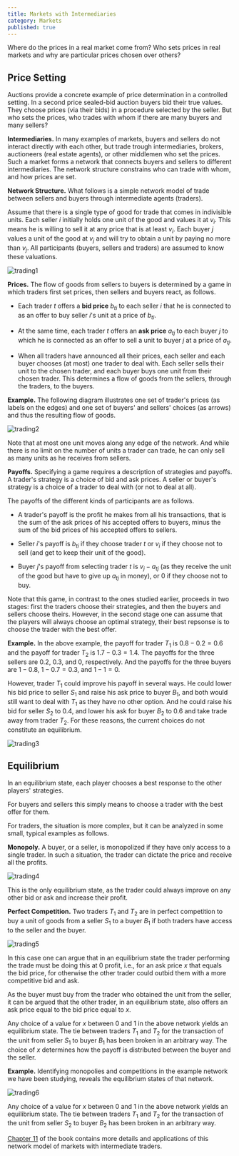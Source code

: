 ```yaml
---
title: Markets with Intermediaries
category: Markets
published: true
---
```


Where do the prices in a real market come from?
Who sets prices in real markets and why are
particular prices chosen over others?

## Price Setting

Auctions provide a concrete example of price determination in a
controlled setting.  In a second price sealed-bid auction buyers bid
their true values.  They choose prices (via their bids) in a procedure
selected by the seller.  But who sets the prices, who trades with whom
if there are many buyers and many sellers?

**Intermediaries.** In many examples of markets, buyers and sellers do
not interact directly with each other, but trade trough
intermediaries, brokers, auctioneers (real estate agents), or other
middlemen who set the prices.  Such a market forms a network that
connects buyers and sellers to different intermediaries.  The network
structure constrains who can trade with whom, and how prices are set.

**Network Structure.** What follows is a simple network model of trade
between sellers and buyers through intermediate agents (traders).

Assume that there is a single type of good for trade that comes in
indivisible units.  Each seller $i$ initially holds one unit of the
good and values it at $v_i$.  This means he is willing to sell it at
any price that is at least $v_i$.  Each buyer $j$ values a unit of the
good at $v_j$ and will try to obtain a unit by paying no more than
$v_j$.  All participants (buyers, sellers and traders) are assumed to
know these valuations.

![trading1]


**Prices.** The flow of goods from sellers to buyers is determined by
a game in which traders first set prices, then sellers and buyers
react, as follows.

* Each trader $t$ offers a **bid price** $b_{ti}$ to each seller $i$
that he is connected to
as an offer to buy seller $i$'s unit at a price of $b_{ti}$.

* At the same time, each trader $t$ offers an **ask price** $a_{tj}$
to each buyer $j$ to which he is connected
as an offer to sell a unit to buyer $j$ at a price of $a_{tj}$.

* When all traders have announced all their prices, each seller and
each buyer chooses (at most) one trader to deal with.  Each seller
sells their unit to the chosen trader, and each buyer buys one unit
from their chosen trader.  This determines a flow of goods from the
sellers, through the traders, to the buyers.

**Example.** The following diagram illustrates one set of trader's prices
(as labels on the edges) and one set of buyers' and sellers' choices
(as arrows) and thus the resulting flow of goods.

![trading2]

Note that at most one unit  moves along any edge of the network.
And while there is no limit on the number of units a trader can trade,
he can only sell as many units as he receives from sellers.

**Payoffs.** Specifying a game requires a description of strategies
and payoffs.  A trader's strategy is a choice of bid and ask prices.
A seller or buyer's strategy is a choice of a trader to deal with (or
not to deal at all).

The payoffs of the different kinds of participants are as follows.

* A trader's payoff is the profit he makes from all his transactions,
that is the sum of the ask prices of his accepted offers to buyers,
minus the sum of the bid prices of his accepted offers to sellers.

* Seller $i$'s payoff is $b_{ti}$ if they choose trader $t$
or $v_i$ if they choose not to sell (and get to keep their unit of the good).

* Buyer $j$'s payoff from selecting trader $t$ is $v_j - a_{tj}$
(as they receive the unit of the good but have to give up $a_{tj}$ in money),
or $0$ if they choose not to buy.

Note that this game, in contrast to the ones studied earlier, proceeds
in two stages: first the traders choose their strategies, and then the
buyers and sellers choose theirs.  However, in the second stage one can assume
that the players will always choose an optimal strategy,
their best repsonse is to choose the trader with the best offer.

**Example.** In the above example, the payoff for trader $T_1$
is $0.8 - 0.2 = 0.6$ and  the payoff for trader $T_2$ is
$1.7-0.3 = 1.4$.
The payoffs for the three sellers are $0.2$, $0.3$, and $0$,
respectively.
And the payoffs for the three buyers are
$1 - 0.8$, $1 - 0.7 = 0.3$, and $1 - 1 = 0$.

However, trader $T_1$ could improve his payoff in several ways. He could lower
his bid price to seller $S_1$ and raise his ask price to buyer $B_1$,
and both would still want to deal with $T_1$ as they have no other
option.  And he could raise his bid for seller $S_2$ to $0.4$, and
lower his ask for buyer $B_2$ to $0.6$ and take trade away from trader
$T_2$.  For these reasons, the current choices do not constitute an
equilibrium.

![trading3]

## Equilibrium

In an equilibrium state, each player chooses a best response to the
other players' strategies.

For buyers and sellers this simply means to choose a trader with the
best offer for them.

For traders, the situation is more complex, but  it can be analyzed in
some small, typical examples as follows.

**Monopoly.** A buyer, or a seller, is monopolized if
they have only access to a single trader.  In such a situation,
the trader can dictate the price and receive all the profits.

![trading4]

This is the only equilibrium state, as 
the trader could always improve on any other bid or ask
and increase their profit.

**Perfect Competition.**  Two traders $T_1$ and $T_2$ are in perfect competition
to buy a unit of goods from a seller $S_1$ to a buyer $B_1$ if both traders have
access to the seller and the buyer.

![trading5]

In this case one can argue that in an equilibrium state
the trader performing the trade must be doing this at $0$
profit, i.e., for an ask price $x$ that equals the bid price,
for otherwise the other trader could outbid them with
a more competitive bid and ask.

As the buyer must buy from the trader who obtained the unit
from the seller, it can be argued that the other trader,
in an equilibrium state, also offers an ask price equal
to the bid price equal to $x$.

Any choice of a value for $x$ between $0$ and $1$
in the above network yields an equilibrium state.
The tie between traders $T_1$ and $T_2$ for the transaction
of the unit from seller $S_1$ to buyer $B_1$ has been broken
in an arbitrary way.
The choice of $x$ determines how the payoff is distributed between
the buyer and the seller.

**Example.**
Identifying monopolies and competitions in the example network
we have been studying, reveals the equilibrium states of that network.

![trading6]

Any choice of a value for $x$ between $0$ and $1$
in the above network yields an equilibrium state.
The tie between traders $T_1$ and $T_2$ for the transaction
of the unit from seller $S_2$ to buyer $B_2$ has been broken
in an arbitrary way.

[Chapter 11] of the book contains more details and applications
of this network model of markets with intermediate traders.


[trading1]: /images/trading1.png
[trading2]: /images/trading2.png
[trading3]: /images/trading3.png
[trading4]: /images/trading4.png
[trading5]: /images/trading5.png
[trading6]: /images/trading6.png
[Chapter 11]: https://www.cs.cornell.edu/home/kleinber/networks-book/networks-book-ch11.pdf
